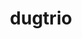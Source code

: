---
id: 51
title: dugtrio
types: [ground]
image: https://raw.githubusercontent.com/PokeAPI/sprites/master/sprites/pokemon/51.png
---
